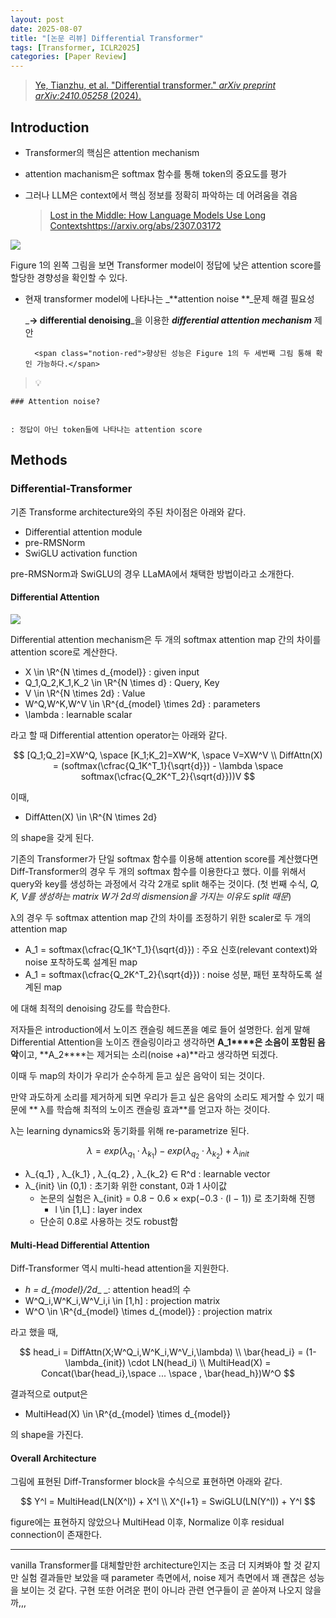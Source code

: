 ```yaml
---
layout: post
date: 2025-08-07
title: "[논문 리뷰] Differential Transformer"
tags: [Transformer, ICLR2025]
categories: [Paper Review]
---
```


> [Ye, Tianzhu, et al. "Differential transformer." ](https://arxiv.org/abs/2410.05258)[_arXiv preprint arXiv:2410.05258_](https://arxiv.org/abs/2410.05258)[ (2024).](https://arxiv.org/abs/2410.05258)



## Introduction

- Transformer의 핵심은 attention mechanism
- attention machanism은 softmax 함수를 통해 token의 중요도를 평가
- 그러나 LLM은 context에서 핵심 정보를 정확히 파악하는 데 어려움을 겪음

	> [Lost in the Middle: How Language Models Use Long Contextshttps://arxiv.org/abs/2307.03172](https://arxiv.org/abs/2307.03172)


![](https://prod-files-secure.s3.us-west-2.amazonaws.com/542b861c-36a8-4051-84e5-8804b6728dba/9083ea56-691a-4752-ae26-47f403431ac8/image.png?X-Amz-Algorithm=AWS4-HMAC-SHA256&X-Amz-Content-Sha256=UNSIGNED-PAYLOAD&X-Amz-Credential=ASIAZI2LB4667CIUTRRD%2F20250825%2Fus-west-2%2Fs3%2Faws4_request&X-Amz-Date=20250825T180115Z&X-Amz-Expires=3600&X-Amz-Security-Token=IQoJb3JpZ2luX2VjEAkaCXVzLXdlc3QtMiJHMEUCIQCIh2s0Dm6RCfvU9ge1o3Ugd%2FG84Ew8zjEJE7q8JkHPDgIgNyZ3HRkDI9vKR6RwJ4gtoPw%2FRrQvl8X%2FSP03JuyYvVgq%2FwMIYhAAGgw2Mzc0MjMxODM4MDUiDIqJUM7t8FhbKgg3ASrcA%2B0RO9pkxZQwTxglipHyItHWwXSsal1kVBXZYaclwq3zGp5HgvX8qNtFsP8fkQVDHoDypETPPEykl3P8It3bZROLXRDoqOcebdhldy2XxKZhyrgqFo5hUzKBn8%2BvxSG1tXKjoPqAAerZBY8nIQTOwLzeoc6CCcKn9LrQRcy8nFcrTMqhomyDjUJ2UpxA3oSpzGDJhnHB%2B80BZHrhOMwIjorb%2Bc9qmBU3RCd8iHGlDCfcPaRWnmQp5hA%2BHhLmR38KGjmDSXAXPgfU9Tx3xdTdNG0D1ukMy9EUiWKrdWPJMmPe3kqkLnZsU9WT10iYsyV7tDJwVHPnt9%2FxdggUXG82u3Zo5dkHrKeorBFXmZOQPGJeI%2Fse6mo4vJewJhqyJ4uAwozwGuu%2FeaLc36m6X7I2OfBlaYbrJCvNric7VMdSD5MMreDbXGBXHzgKTJttSajxupa9qpJmyfcl93PcU%2BALMBXqrwjbe5Y8mTCBFxA64HA2TJ%2FsB2Qd0paFdxOWe4Q0qjSlMb9dbqLvdzG17zay43EbFVQXdOCnY4ZA9cIw2RWOnKyg3Nf1TDwFC1yAFE%2F%2Btil%2BM63umiSolpqTAkAYsy8mGXbwzt6ekT090bKSpSQ3Dq4k2dhJa4fNPbkoMKqossUGOqUB3z33L8UxHnkeskvFAHEHQRlOixkc7aBqEp8YHIpU8Owl3Mm0oYkkINP8bop7K6z478HK2JgBagkz3vFrfVZiQpoNDy7IwoQt%2BzgSWpFkgT4A5WQ7KaP6ynorHkG%2F28Qci7MLzvfcwUfAhtdaLBIcB43vTBHsrPwuEXG9YlwJkY6jrdRE4TK8DSMqLeC5DAui6W%2BZktohtG4RYfwR69feSCbRPL91&X-Amz-Signature=3ea689dfd57c7c090324ecd96f58ddf95e2056a93b95622a815e2e87dcef2432&X-Amz-SignedHeaders=host&x-amz-checksum-mode=ENABLED&x-id=GetObject)


Figure 1의 왼쪽 그림을 보면 Transformer model이 정답에 낮은 attention score를 할당한 경향성을 확인할 수 있다.

- 현재 transformer model에 나타나는 _**attention noise **_문제 해결 필요성

	_**→ differential denoising**_을 이용한 _**differential attention mechanism**_ 제안


		<span class="notion-red">향상된 성능은 Figure 1의 두 세번째 그림 통해 확인 가능하다.</span>


> 💡 


	### Attention noise?


	: 정답이 아닌 token들에 나타나는 attention score



## Methods



### Differential-Transformer


기존 Transforme architecture와의 주된 차이점은 아래와 같다.

- Differential attention module
- pre-RMSNorm
- SwiGLU activation function

pre-RMSNorm과 SwiGLU의 경우 LLaMA에서 채택한 방법이라고 소개한다.



#### Differential Attention


![](https://prod-files-secure.s3.us-west-2.amazonaws.com/542b861c-36a8-4051-84e5-8804b6728dba/116d70b2-1963-4810-9167-f4c7d8a06e8f/image.png?X-Amz-Algorithm=AWS4-HMAC-SHA256&X-Amz-Content-Sha256=UNSIGNED-PAYLOAD&X-Amz-Credential=ASIAZI2LB4667CIUTRRD%2F20250825%2Fus-west-2%2Fs3%2Faws4_request&X-Amz-Date=20250825T180115Z&X-Amz-Expires=3600&X-Amz-Security-Token=IQoJb3JpZ2luX2VjEAkaCXVzLXdlc3QtMiJHMEUCIQCIh2s0Dm6RCfvU9ge1o3Ugd%2FG84Ew8zjEJE7q8JkHPDgIgNyZ3HRkDI9vKR6RwJ4gtoPw%2FRrQvl8X%2FSP03JuyYvVgq%2FwMIYhAAGgw2Mzc0MjMxODM4MDUiDIqJUM7t8FhbKgg3ASrcA%2B0RO9pkxZQwTxglipHyItHWwXSsal1kVBXZYaclwq3zGp5HgvX8qNtFsP8fkQVDHoDypETPPEykl3P8It3bZROLXRDoqOcebdhldy2XxKZhyrgqFo5hUzKBn8%2BvxSG1tXKjoPqAAerZBY8nIQTOwLzeoc6CCcKn9LrQRcy8nFcrTMqhomyDjUJ2UpxA3oSpzGDJhnHB%2B80BZHrhOMwIjorb%2Bc9qmBU3RCd8iHGlDCfcPaRWnmQp5hA%2BHhLmR38KGjmDSXAXPgfU9Tx3xdTdNG0D1ukMy9EUiWKrdWPJMmPe3kqkLnZsU9WT10iYsyV7tDJwVHPnt9%2FxdggUXG82u3Zo5dkHrKeorBFXmZOQPGJeI%2Fse6mo4vJewJhqyJ4uAwozwGuu%2FeaLc36m6X7I2OfBlaYbrJCvNric7VMdSD5MMreDbXGBXHzgKTJttSajxupa9qpJmyfcl93PcU%2BALMBXqrwjbe5Y8mTCBFxA64HA2TJ%2FsB2Qd0paFdxOWe4Q0qjSlMb9dbqLvdzG17zay43EbFVQXdOCnY4ZA9cIw2RWOnKyg3Nf1TDwFC1yAFE%2F%2Btil%2BM63umiSolpqTAkAYsy8mGXbwzt6ekT090bKSpSQ3Dq4k2dhJa4fNPbkoMKqossUGOqUB3z33L8UxHnkeskvFAHEHQRlOixkc7aBqEp8YHIpU8Owl3Mm0oYkkINP8bop7K6z478HK2JgBagkz3vFrfVZiQpoNDy7IwoQt%2BzgSWpFkgT4A5WQ7KaP6ynorHkG%2F28Qci7MLzvfcwUfAhtdaLBIcB43vTBHsrPwuEXG9YlwJkY6jrdRE4TK8DSMqLeC5DAui6W%2BZktohtG4RYfwR69feSCbRPL91&X-Amz-Signature=26e958774bc22be24beb6e9aa181f6179a1c9882e86e9f60ad7a3899ebf3ca7c&X-Amz-SignedHeaders=host&x-amz-checksum-mode=ENABLED&x-id=GetObject)


Differential attention mechanism은 두 개의 softmax attention map 간의 차이를 attention score로 계산한다.

- X \in \R^{N \times d\_{model}} : given input
- Q\_1,Q\_2,K\_1,K\_2 \in \R^{N \times d} : Query, Key
- V \in \R^{N \times 2d} : Value
- W^Q,W^K,W^V \in \R^{d\_{model} \times 2d} : parameters
- \lambda : learnable scalar

라고 할 때 Differential attention operator는 아래와 같다.


$$
[Q_1;Q_2]=XW^Q, \space [K_1;K_2]=XW^K, \space V=XW^V \\
DiffAttn(X) = (softmax(\cfrac{Q_1K^T_1}{\sqrt{d}}) - \lambda \space softmax(\cfrac{Q_2K^T_2}{\sqrt{d}}))V
$$


이때,

- DiffAtten(X) \in \R^{N \times 2d}

의 shape을 갖게 된다.


기존의 Transformer가 단일 softmax 함수를 이용해 attention score를 계산했다면 Diff-Transformer의 경우 두 개의 softmax 함수를 이용한다고 했다. 이를 위해서 query와 key를 생성하는 과정에서 각각 2개로 split 해주는 것이다. <span class="notion-red">(첫 번째 수식, </span><span class="notion-red">_Q, K, V를 생성하는 matrix W가 2d의 dismension을 가지는 이유도 split 때문_</span><span class="notion-red">)</span>


 λ의 경우 두 softmax attention map 간의 차이를 조정하기 위한 scaler로 두 개의 attention map

- A\_1 = softmax(\cfrac{Q\_1K^T\_1}{\sqrt{d}}) : 주요 신호(relevant context)와 noise 포착하도록 설계된 map
- A\_1 = softmax(\cfrac{Q\_2K^T\_2}{\sqrt{d}}) : noise 성분, 패턴 포착하도록 설계된 map 

에 대해 최적의 denoising 강도를 학습한다.


저자들은 introduction에서 노이즈 캔슬링 헤드폰을 예로 들어 설명한다. 쉽게 말해 Differential Attention을 노이즈 캔슬링이라고 생각하면 **A\_1****은 소음이 포함된 음악**이고, **A\_2****는 제거되는 소리(noise +a)**라고 생각하면 되겠다. 


이때 두 map의 차이가 우리가 순수하게 듣고 싶은 음악이 되는 것이다. 


만약 과도하게 소리를 제거하게 되면 우리가 듣고 싶은 음악의 소리도 제거할 수 있기 때문에 ** λ를 학습해 최적의 노이즈 캔슬링 효과**를 얻고자 하는 것이다.


λ는 learning dynamics와 동기화를 위해 re-parametrize 된다.


$$
\lambda = exp(\lambda_{q_1} \cdot \lambda_{k_1}) - exp(\lambda_{q_2} \cdot \lambda_{k_2}) + \lambda_{init}
$$

- λ\_{q\_1} , λ\_{k\_1} , λ\_{q\_2} , λ\_{k\_2} ∈ R^d : learnable vector
- λ\_{init} \in (0,1) : 초기화 위한 constant, 0과 1 사이값
	- 논문의 실험은 λ\_{init} = 0.8 − 0.6 × exp(−0.3 · (l − 1)) 로 초기화해 진행
		- l \in [1,L] : layer index
	- 단순히 0.8로 사용하는 것도 robust함


#### **Multi-Head Differential Attention**


Diff-Transformer 역시 multi-head attention을 지원한다.

- _h = d\_{model}/2d__ _: attention head의 수
- W^Q\_i,W^K\_i,W^V\_i,i \in [1,h] : projection matrix
- W^O \in \R^{d\_{model} \times d\_{model}} : projection matrix

라고 했을 때,


$$
head_i = DiffAttn(X;W^Q_i,W^K_i,W^V_i,\lambda) \\
\bar{head_i} = (1-\lambda_{init}) \cdot LN(head_i) \\
MultiHead(X) = Concat(\bar{head_i},\space ... \space , \bar{head_h})W^O
$$


결과적으로 output은

- MultiHead(X) \in \R^{d\_{model} \times d\_{model}}

의 shape을 가진다.



#### Overall Architecture


그림에 표현된 Diff-Transformer block을 수식으로 표현하면 아래와 같다.


$$
Y^l = MultiHead(LN(X^l)) + X^l \\
X^{l+1} = SwiGLU(LN(Y^l)) + Y^l
$$


figure에는 표현하지 않았으나 MultiHead 이후, Normalize 이후 residual connection이 존재한다.


---


vanilla Transformer를 대체할만한 architecture인지는 조금 더 지켜봐야 할 것 같지만 실험 결과들만 보았을 때 parameter 측면에서, noise 제거 측면에서 꽤 괜찮은 성능을 보이는 것 같다. 구현 또한 어려운 편이 아니라 관련 연구들이 곧 쏟아져 나오지 않을까,,,

